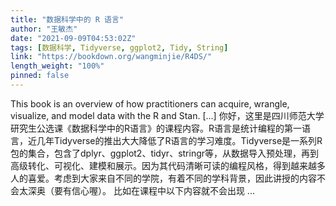 ```yaml
---
title: "数据科学中的 R 语言"
author: "王敏杰"
date: "2021-09-09T04:53:02Z"
tags: [数据科学, Tidyverse, ggplot2, Tidy, String]
link: "https://bookdown.org/wangminjie/R4DS/"
length_weight: "100%"
pinned: false
---
```


This book is an overview of how practitioners can acquire, wrangle, visualize, and model data with the R and Stan. [...] 你好，这里是四川师范大学研究生公选课《数据科学中的R语言》的课程内容。R语言是统计编程的第一语言，近几年Tidyverse的推出大大降低了R语言的学习难度。Tidyverse是一系列R包的集合，包含了dplyr、ggplot2、tidyr、stringr等，从数据导入预处理，再到高级转化、可视化、建模和展示。因为其代码清晰可读的编程风格，得到越来越多人的喜爱。考虑到大家来自不同的学院，有着不同的学科背景，因此讲授的内容不会太深奥（要有信心喔）。 比如在课程中以下内容就不会出现 ...
